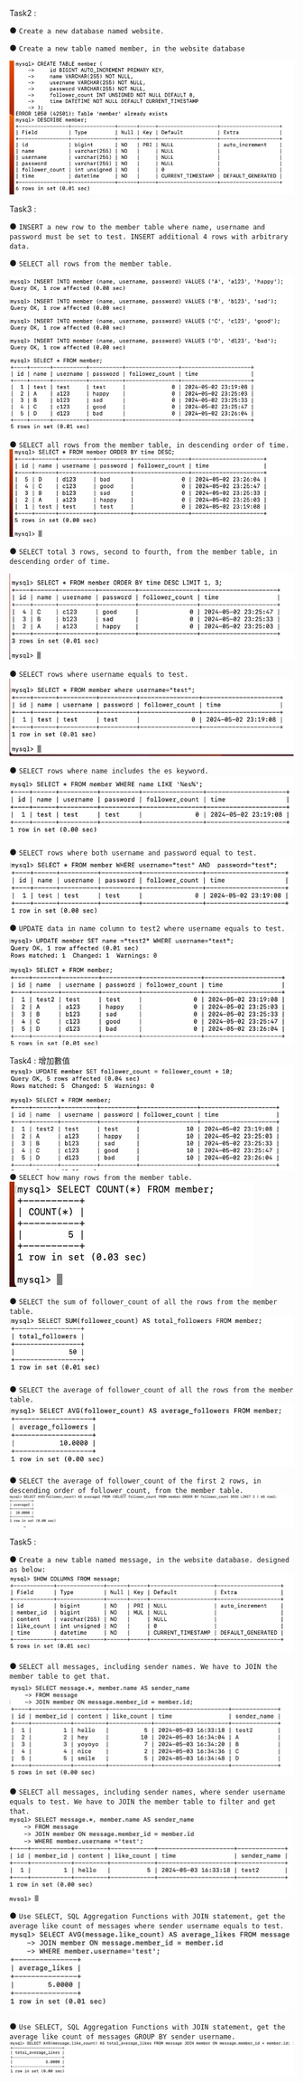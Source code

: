 Task2 : 

●  `Create a new database named website.`

●  `Create a new table named member, in the website database`
   
![image](https://github.com/chiwenling/wehelp_one/blob/c2af7825e83e383d5abba03662906f78743546fa/week5/2.png)


Task3 :

● `INSERT a new row to the member table where name, username and password must be set to test. INSERT additional 4 rows with arbitrary data.`

● `SELECT all rows from the member table.`

![image](https://github.com/chiwenling/wehelp_one/blob/ecb132cb12db3930619844985611a46e089b17fe/week5/3-1%20%26%203-2.png)

● `SELECT all rows from the member table, in descending order of time.`
![image](https://github.com/chiwenling/wehelp_one/blob/6131e7dbde6477159ce23fe3928ff10a5a031c44/week5/3-3.png)

● `SELECT total 3 rows, second to fourth, from the member table, in descending order
of time.`

![image](https://github.com/chiwenling/wehelp_one/blob/6131e7dbde6477159ce23fe3928ff10a5a031c44/week5/3-4.png)

● `SELECT rows where username equals to test.`
![image](https://github.com/chiwenling/wehelp_one/blob/6131e7dbde6477159ce23fe3928ff10a5a031c44/week5/3-5.png)

● `SELECT rows where name includes the es keyword.`
![image](https://github.com/chiwenling/wehelp_one/blob/6131e7dbde6477159ce23fe3928ff10a5a031c44/week5/3-6.png)


● `SELECT rows where both username and password equal to test.`
![image](https://github.com/chiwenling/wehelp_one/blob/6131e7dbde6477159ce23fe3928ff10a5a031c44/week5/3-7.png)

● `UPDATE data in name column to test2 where username equals to test.`
![image](https://github.com/chiwenling/wehelp_one/blob/6131e7dbde6477159ce23fe3928ff10a5a031c44/week5/3-8.png)


Task4 :
增加數值
![image](https://github.com/chiwenling/wehelp_one/blob/6131e7dbde6477159ce23fe3928ff10a5a031c44/week5/4-0.png
)
● `SELECT how many rows from the member table.`
![image](https://github.com/chiwenling/wehelp_one/blob/6131e7dbde6477159ce23fe3928ff10a5a031c44/week5/4-1.png)

● `SELECT the sum of follower_count of all the rows from the member table.`
![image](https://github.com/chiwenling/wehelp_one/blob/6131e7dbde6477159ce23fe3928ff10a5a031c44/week5/4-2.png)

● `SELECT the average of follower_count of all the rows from the member table.`
![image](https://github.com/chiwenling/wehelp_one/blob/6131e7dbde6477159ce23fe3928ff10a5a031c44/week5/4-3.png)

● `SELECT the average of follower_count of the first 2 rows, in descending order of
follower_count, from the member table.`
![image](https://github.com/chiwenling/wehelp_one/blob/6131e7dbde6477159ce23fe3928ff10a5a031c44/week5/4-4.png)

Task5 :

● `Create a new table named message, in the website database. designed as below:`
![image](https://github.com/chiwenling/wehelp_one/blob/6131e7dbde6477159ce23fe3928ff10a5a031c44/week5/5-1.png)

● `SELECT all messages, including sender names. We have to JOIN the member table to get that.`
![image](https://github.com/chiwenling/wehelp_one/blob/6131e7dbde6477159ce23fe3928ff10a5a031c44/week5/5-2.png)

● `SELECT all messages, including sender names, where sender username equals to test. We have to JOIN the member table to filter and get that.`
![image](https://github.com/chiwenling/wehelp_one/blob/6131e7dbde6477159ce23fe3928ff10a5a031c44/week5/5-3.png)

● `Use SELECT, SQL Aggregation Functions with JOIN statement, get the average like count of messages where sender username equals to test.`
![image](https://github.com/chiwenling/wehelp_one/blob/6131e7dbde6477159ce23fe3928ff10a5a031c44/week5/5-4.png)

● `Use SELECT, SQL Aggregation Functions with JOIN statement, get the average like count of messages GROUP BY sender username.`
![image](https://github.com/chiwenling/wehelp_one/blob/6131e7dbde6477159ce23fe3928ff10a5a031c44/week5/5-5.png)
